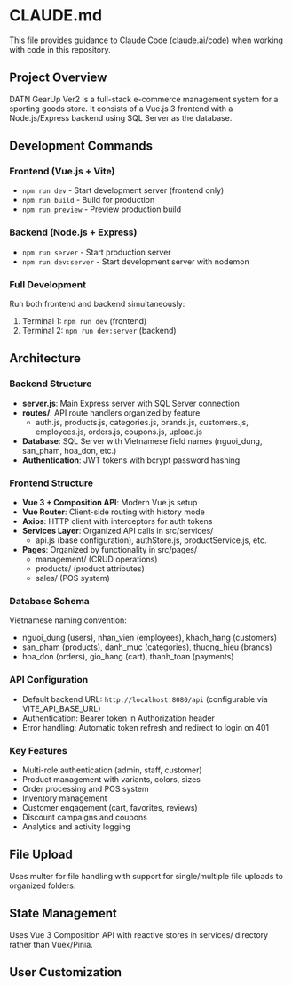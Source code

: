 # CLAUDE.md

This file provides guidance to Claude Code (claude.ai/code) when working with code in this repository.

## Project Overview
DATN GearUp Ver2 is a full-stack e-commerce management system for a sporting goods store. It consists of a Vue.js 3 frontend with a Node.js/Express backend using SQL Server as the database.

## Development Commands

### Frontend (Vue.js + Vite)
- `npm run dev` - Start development server (frontend only)
- `npm run build` - Build for production
- `npm run preview` - Preview production build

### Backend (Node.js + Express)
- `npm run server` - Start production server
- `npm run dev:server` - Start development server with nodemon

### Full Development
Run both frontend and backend simultaneously:
1. Terminal 1: `npm run dev` (frontend)
2. Terminal 2: `npm run dev:server` (backend)

## Architecture

### Backend Structure
- **server.js**: Main Express server with SQL Server connection
- **routes/**: API route handlers organized by feature
  - auth.js, products.js, categories.js, brands.js, customers.js, employees.js, orders.js, coupons.js, upload.js
- **Database**: SQL Server with Vietnamese field names (nguoi_dung, san_pham, hoa_don, etc.)
- **Authentication**: JWT tokens with bcrypt password hashing

### Frontend Structure
- **Vue 3 + Composition API**: Modern Vue.js setup
- **Vue Router**: Client-side routing with history mode
- **Axios**: HTTP client with interceptors for auth tokens
- **Services Layer**: Organized API calls in src/services/
  - api.js (base configuration), authStore.js, productService.js, etc.
- **Pages**: Organized by functionality in src/pages/
  - management/ (CRUD operations)
  - products/ (product attributes)
  - sales/ (POS system)

### Database Schema
Vietnamese naming convention:
- nguoi_dung (users), nhan_vien (employees), khach_hang (customers)
- san_pham (products), danh_muc (categories), thuong_hieu (brands)
- hoa_don (orders), gio_hang (cart), thanh_toan (payments)

### API Configuration
- Default backend URL: `http://localhost:8080/api` (configurable via VITE_API_BASE_URL)
- Authentication: Bearer token in Authorization header
- Error handling: Automatic token refresh and redirect to login on 401

### Key Features
- Multi-role authentication (admin, staff, customer)
- Product management with variants, colors, sizes
- Order processing and POS system
- Inventory management
- Customer engagement (cart, favorites, reviews)
- Discount campaigns and coupons
- Analytics and activity logging

## File Upload
Uses multer for file handling with support for single/multiple file uploads to organized folders.

## State Management
Uses Vue 3 Composition API with reactive stores in services/ directory rather than Vuex/Pinia.

## User Customization